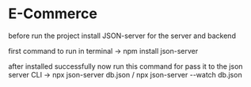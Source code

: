 # E-Commerce
before run the project install JSON-server for the server and backend

first command to run in terminal
-> npm install json-server

after installed successfully now run this command  for pass it to the json server CLI
-> npx json-server db.json / npx json-server --watch db.json

